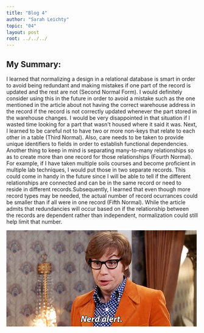 ```yaml
---
title: "Blog 4"
author: "Sarah Leichty"
topic: "04"
layout: post
root: ../../../
---
```


## My Summary:

I learned that normalizing a design in a relational database is smart in order to avoid being redundant and making mistakes if one part of the record is updated and the rest are not (Second Normal Form). I would definitely consider using this in the future in order to avoid a mistake such as the one mentioned in the article about not having the correct warehouse address in the record if the record is not correctly updated whenever the part stored in the warehouse changes. I would be very disappointed in that situation if I wasted time looking for a part that wasn't housed where it said it was. Next, I learned to be careful not to have two or more non-keys that relate to each other in a table (Third Normal). Also, care needs to be taken to provide unique identifiers to fields in order to establish functional dependencies. Another thing to keep in mind is separating many-to-many relationships so as to create more than one record for those relationships (Fourth Normal). For example, if I have taken multiple soils courses and become proficient in multiple lab techniques, I would put those in two separate records. This could come in handy in the future since I will be able to tell if the different relationships are connected and can be in the same record or need to reside in different records.Subsequently, I learned that even though more record types may be needed, the actual number of record ocurrances could be smaller than if all were in one record (Fifth Normal). While the article admits that redundancies will occur based on if the relationship between the records are dependent rather than independent, normalization could still help limit that number.  

![](images/nerd_alert.gif)


